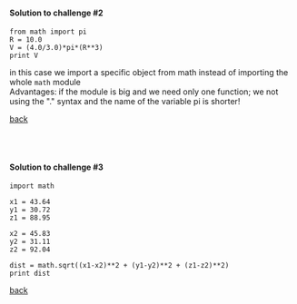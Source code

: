 #### Solution to challenge #2
```
from math import pi
R = 10.0
V = (4.0/3.0)*pi*(R**3)
print V
```
in this case we import a specific object from math instead of importing the whole `math` module <br>
Advantages: if the module is big and we need only one  function; we not using the "." syntax and the name of the variable pi is shorter!  

<a href="https://github.com/joanamarques/python_course/blob/master/day1/2-Pythonshell/pythonshell.md#challenge-2
">back<a/>

<br>
<br>

#### Solution to challenge #3
```
import math

x1 = 43.64
y1 = 30.72
z1 = 88.95

x2 = 45.83
y2 = 31.11
z2 = 92.04

dist = math.sqrt((x1-x2)**2 + (y1-y2)**2 + (z1-z2)**2)
print dist
```
<a href="https://github.com/joanamarques/python_course/blob/master/day1/2-Pythonshell/pythonshell.md#challenge-3
">back<a/>
